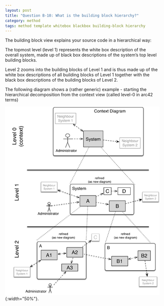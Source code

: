 ```yaml
---
layout: post
title: "Question B-10: What is the building block hierarchy?"
category: method
tags: method template whitebox blackbox building-block hierarchy
---
```



The building block view explains your source code in a hierarchical way:

The topmost level (level 1) represents the white box description of the overall
system, made up of black box descriptions of the system’s top level building blocks.

Level 2 zooms into the building blocks of Level 1 and is thus made up of the white box descriptions of all building blocks of Level 1 together with the black box descriptions of the building blocks of Level 2.

The following diagram shows a (rather generic) example - starting the hierarchical
decomposition from the context view (called level-0 in arc42 terms)

![Example building block hierarchy](/images/faq/B-Method/arc42-building-block-hierarchy.png){:width="50%"}.
